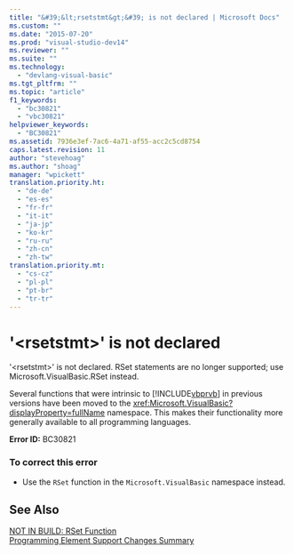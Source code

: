 ```yaml
---
title: "&#39;&lt;rsetstmt&gt;&#39; is not declared | Microsoft Docs"
ms.custom: ""
ms.date: "2015-07-20"
ms.prod: "visual-studio-dev14"
ms.reviewer: ""
ms.suite: ""
ms.technology: 
  - "devlang-visual-basic"
ms.tgt_pltfrm: ""
ms.topic: "article"
f1_keywords: 
  - "bc30821"
  - "vbc30821"
helpviewer_keywords: 
  - "BC30821"
ms.assetid: 7936e3ef-7ac6-4a71-af55-acc2c5cd8754
caps.latest.revision: 11
author: "stevehoag"
ms.author: "shoag"
manager: "wpickett"
translation.priority.ht: 
  - "de-de"
  - "es-es"
  - "fr-fr"
  - "it-it"
  - "ja-jp"
  - "ko-kr"
  - "ru-ru"
  - "zh-cn"
  - "zh-tw"
translation.priority.mt: 
  - "cs-cz"
  - "pl-pl"
  - "pt-br"
  - "tr-tr"
---
```

# &#39;&lt;rsetstmt&gt;&#39; is not declared
'\<rsetstmt>' is not declared. RSet statements are no longer supported; use Microsoft.VisualBasic.RSet instead.  
  
 Several functions that were intrinsic to [!INCLUDE[vbprvb](../code-quality/includes/vbprvb_md.md)] in previous versions have been moved to the <xref:Microsoft.VisualBasic?displayProperty=fullName> namespace. This makes their functionality more generally available to all programming languages.  
  
 **Error ID:** BC30821  
  
### To correct this error  
  
-   Use the `RSet` function in the `Microsoft.VisualBasic` namespace instead.  
  
## See Also  
 [NOT IN BUILD: RSet Function](http://msdn.microsoft.com/en-us/534514e5-dee9-4dfd-993b-da09731eece5)   
 [Programming Element Support Changes Summary](http://msdn.microsoft.com/en-us/0483590a-6309-449c-a2fa-effa26a03b95)